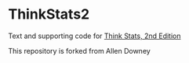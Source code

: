 ThinkStats2
===========

Text and supporting code for [Think Stats, 2nd Edition](http://greenteapress.com/thinkstats2/index.html)

This repository is forked from Allen Downey

